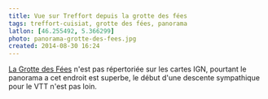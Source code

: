 ```yaml
---
title: Vue sur Treffort depuis la grotte des fées
tags: treffort-cuisiat, grotte des fées, panorama
latlon: [46.255492, 5.366299]
photo: panorama-grotte-des-fees.jpg
created: 2014-08-30 16:24
---
```


[La Grotte des Fées](/tags/grotte-des-fées/) n'est pas répertoriée sur les
cartes IGN, pourtant le panorama a cet endroit est superbe, le début d'une
descente sympathique pour le VTT n'est pas loin.
